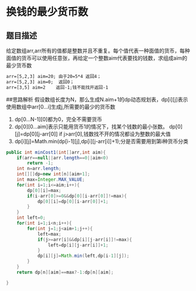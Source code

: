 # 换钱的最少货币数
## 题目描述
给定数组arr,arr所有的值都是整数并且不重复。每个值代表一种面值的货币，每种面值的货币可以使用任意张，再给定一个整数aim代表要找的钱数，求组成aim的最少货币数
```html
arr=[5,2,3] aim=20; 由于20=5*4 返回4；
arr=[5,2,3] aim=0;  返回0；
arr=[3,5] aim=2    返回-1;钱不能找开返回-1
```

##思路解析
假设数组长度为N，那么生成N.aim+1的dp动态规划表，dp[i][j]表示使用数组中arr[0...i]生成j,所需要的最少的货币数
1. dp[0...N-1][0]都为0，完全不需要货币
2. dp[0][0...aim]表示只能用货币1的情况下，找某个钱数的最小张数。
dp[0][j]=dp[0][j-arr[0]]   if j>arr[0],钱数找不开的情况都设为整数的最大值
3. dp[i][j]=Math.min(dp[i-1][j],dp[i][j-arr[i]]+1);分是否需要用到第i种货币分类

```java
public int minCost1(int[]arr,int aim){
    if(arr==null||arr.length==0||aim<0)
        return -1;
    int n=arr.length;
    int[][]dp=new int[n][aim+1];
    int max=Integer.MAX_VALUE;
    for(int i=1;i<=aim;i++){
        dp[0][i]=max;
        if(i-arr[0]>=0&&dp[0][i-arr[0]]!=max){
            dp[0][i]=dp[0][i-arr[0]]+1;
        }
    }
    int left=0;
    for(int i=1;i<n;i++){
        for(int j=1;j<aim+1;j++){
            left=max;
            if(j>=arr[i]&&dp[i][j-arr[i]]!=max){
                left=dp[i][j-arr[i]]+1;
            }
            dp[i][j]=Math.min(left,dp[i-1][j]);
        }
    }
    return dp[n][aim]==max?-1:dp[n][aim];

}
```
